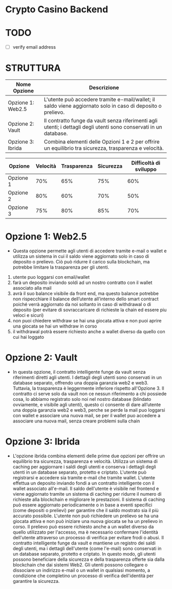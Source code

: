 # Crypto Casino Backend

# TODO

- [ ] verify email address



# STRUTTURA

| Nome Opzione      | Descrizione                                                                                                        |
|-------------------|--------------------------------------------------------------------------------------------------------------------|
| Opzione 1: Web2.5 | L'utente può accedere tramite e-mail/wallet; il saldo viene aggiornato solo in caso di deposito o prelievo.      |
| Opzione 2: Vault  | Il contratto funge da vault senza riferimenti agli utenti; i dettagli degli utenti sono conservati in un database.|
| Opzione 3: Ibrida | Combina elementi delle Opzioni 1 e 2 per offrire un equilibrio tra sicurezza, trasparenza e velocità.            |


| Opzione      | Velocità | Trasparenza | Sicurezza | Difficoltà di sviluppo |
|--------------|----------|-------------|-----------|------------------------|
| Opzione 1    | 70%      | 65%         | 75%       | 60%                    |
| Opzione 2    | 80%      | 60%         | 70%       | 50%                    |
| Opzione 3    | 75%      | 80%         | 85%       | 70%                    |


# Opzione 1: Web2.5
- Questa opzione permette agli utenti di accedere tramite e-mail o wallet e utilizza un sistema in cui il saldo viene aggiornato solo in caso di deposito o prelievo. Ciò può ridurre il carico sulla blockchain, ma potrebbe limitare la trasparenza per gli utenti.
1) utente puo loggarsi con email/wallet
2) farà un deposito inviando soldi ad un nostro contratto con il wallet associato alla mail
3) avrà il suo balance visibile da front end, ma questo balance potrebbe non rispecchiare il balance dell’utente all’interno dello smart contract poiché verrà aggiornato da noi soltanto in caso di withdrawal o di deposito (per evitare di sovraccaricare di richieste la chain ed essere piu veloci e sicuri)
4) non puoi chiedere withdraw se hai una giocata attiva e non puoi aprire una giocata se hai un withdraw in corso
5) il withdrawal potrà essere richiesto anche a wallet diverso da quello con cui hai loggato

# Opzione 2: Vault 
- In questa opzione, il contratto intelligente funge da vault senza riferimenti diretti agli utenti. I dettagli degli utenti sono conservati in un database separato, offrendo una doppia garanzia web2 e web3. Tuttavia, la trasparenza è leggermente inferiore rispetto all'Opzione 3. Il contratto ci serve solo da vault non ce nessun riferimento a chi possiede cosa, lo abbiamo registrato solo noi nel nostro database (blindato ovviamente, e visibile agli utenti), questo ci consente di dare all’utente una doppia garanzia web2 e web3, perche se perde la mail puo loggarsi con wallet e associare una nuova mail, se per il wallet puo accedere a associare una nuova mail, senza creare problemi sulla chain

# Opzione 3: Ibrida 
- L'opzione ibrida combina elementi delle prime due opzioni per offrire un equilibrio tra sicurezza, trasparenza e velocità. Utilizza un sistema di caching per aggiornare i saldi degli utenti e conserva i dettagli degli utenti in un database separato, protetto e criptato.     L'utente può registrarsi e accedere sia tramite e-mail che tramite wallet. L'utente effettua un deposito inviando fondi a un contratto intelligente con il wallet associato all'e-mail. Il saldo dell'utente è visibile nel frontend e viene aggiornato tramite un sistema di caching per ridurre il numero di richieste alla blockchain e migliorare le prestazioni. Il sistema di caching può essere aggiornato periodicamente o in base a eventi specifici (come depositi o prelievi) per garantire che il saldo mostrato sia il più accurato possibile. L'utente non può richiedere un prelievo se ha una giocata attiva e non può iniziare una nuova giocata se ha un prelievo in corso. Il prelievo può essere richiesto anche a un wallet diverso da quello utilizzato per l'accesso, ma è necessario confermare l'identità dell'utente attraverso un processo di verifica per evitare frodi o abusi. Il contratto intelligente funge da vault e mantiene un registro dei saldi degli utenti, ma i dettagli dell'utente (come l'e-mail) sono conservati in un database separato, protetto e criptato. In questo modo, gli utenti possono beneficiare della sicurezza e della trasparenza offerte sia dalla blockchain che dai sistemi Web2. Gli utenti possono collegare o dissociare un indirizzo e-mail o un wallet in qualsiasi momento, a condizione che completino un processo di verifica dell'identità per garantire la sicurezza.
